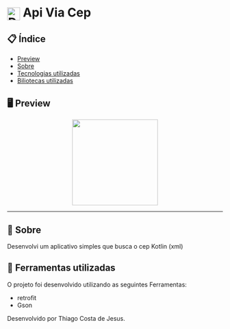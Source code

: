 # <img align="center" alt="Daniel-HTML" height="30" width="30" src="https://cdn-icons-png.flaticon.com/128/447/447031.png"> Api Via Cep


<div align="center">
</div>

## 📋 Índice

- [Preview](#-Preview)
- [Sobre](#-Sobre)
- [Tecnologias utilizadas](#-Ferramentas-utilizadas)
- [Biliotecas utilizadas](#-Biliotecas-utilizadas)

## 🖥 Preview

<div align="center">

<img src="https://github.com/thiago082882/ApiCep/assets/93166095/ea6291a0-0609-4941-8009-43aef50b08bb" width="200">


</div>

---

## 📖 Sobre
 Desenvolvi um aplicativo simples que busca o cep Kotlin (xml)


## 🚀 Ferramentas utilizadas

O projeto foi desenvolvido utilizando as seguintes Ferramentas:

- retrofit
- Gson
  


Desenvolvido por Thiago Costa de Jesus.

